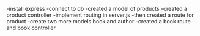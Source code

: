 -install express
-connect to db
-created a model of products
-created a product controller
-implement routing in server.js
-then created a route for product
-create two more models book and author 
-created a book route and book controller

